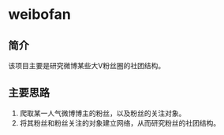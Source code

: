 # weibofan
## 简介
该项目主要是研究微博某些大V粉丝圈的社团结构。

## 主要思路

1. 爬取某一人气微博博主的粉丝，以及粉丝的关注对象。
2. 将其粉丝和粉丝关注的对象建立网络，从而研究粉丝的社团结构。

